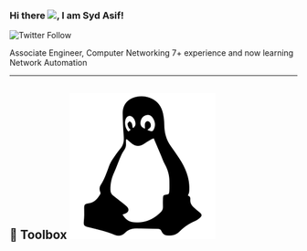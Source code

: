 ### Hi there <img src="https://raw.githubusercontent.com/MartinHeinz/MartinHeinz/master/wave.gif" width="30px">, I am Syd Asif!

![Twitter Follow](https://img.shields.io/twitter/follow/SydAsif78?style=social)

Associate Engineer, Computer Networking 7+ experience and now learning Network Automation

---

🧰 Toolbox
<img src=https://github.com/devicons/devicon/blob/master/icons/linux/linux-plain.svg>
---



